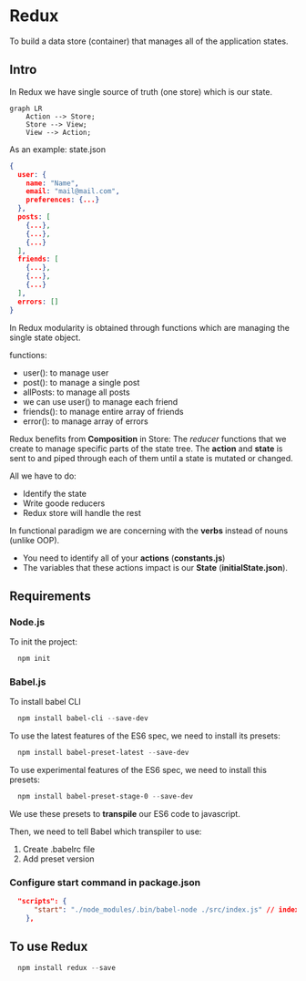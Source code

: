 # Redux

To build a data store (container) that manages all of the application states.

## Intro

In Redux we have single source of truth (one store) which is our state.

```mermaid
graph LR
    Action --> Store;
    Store --> View;
    View --> Action;
```

As an example: state.json

```json
{
  user: {
    name: "Name",
    email: "mail@mail.com",
    preferences: {...}
  },
  posts: [
    {...},
    {...},
    {...}
  ],
  friends: [
    {...},
    {...},
    {...}
  ],
  errors: []
}
```

In Redux modularity is obtained through functions which are managing the single state object.

functions:

- user(): to manage user
- post(): to manage a single post
- allPosts: to manage all posts
- we can use user() to manage each friend
- friends(): to manage entire array of friends
- error(): to manage array of errors

Redux benefits from **Composition** in Store: The *reducer* functions that we create to manage specific parts of the state tree. The **action** and **state** is sent to and piped through each of them until a state is mutated or changed.

All we have to do:

- Identify the state
- Write goode reducers
- Redux store will handle the rest

In functional paradigm we are concerning with the **verbs** instead of nouns (unlike OOP).

- You need to identify all of your **actions** (**constants.js**)
- The variables that these actions impact is our **State** (**initialState.json**).

## Requirements

### Node.js

To init the project:

```powershell
  npm init
```

### Babel.js

To install babel CLI

```powershell
  npm install babel-cli --save-dev
```

To use the latest features of the ES6 spec, we need to install its presets:

```powershell
  npm install babel-preset-latest --save-dev
```

To use experimental features of the ES6 spec, we need to install this presets:

```powershell
  npm install babel-preset-stage-0 --save-dev
```

We use these presets to **transpile** our ES6 code to javascript.

Then, we need to tell Babel which transpiler to use:

1. Create .babelrc file
2. Add preset version

### Configure start command in package.json

```json
  "scripts": {
      "start": "./node_modules/.bin/babel-node ./src/index.js" // index.js is default, so you can just say ./src/
    },
```

## To use Redux

```powershell
  npm install redux --save
```
